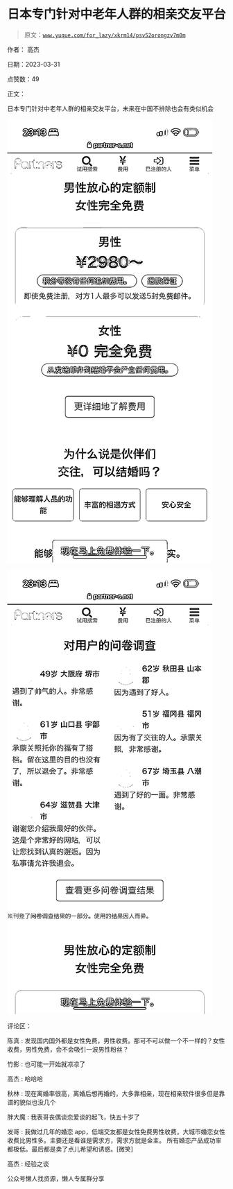 # 日本专门针对中老年人群的相亲交友平台

> 原文：[`www.yuque.com/for_lazy/xkrm14/psv52orongzv7m0m`](https://www.yuque.com/for_lazy/xkrm14/psv52orongzv7m0m)

作者： 高杰

日期：2023-03-31

点赞数：49

正文：

日本专门针对中老年人群的相亲交友平台，未来在中国不排除也会有类似机会

![](img/fb260809abf03f7b8a66481bbcd54796.png)  

![](img/db5f8713b2b286078b5356b3a8eab92f.png)  

评论区：

陈真 : 发现国内国外都是女性免费，男性收费。那可不可以做一个不一样的？女性收费，男性免费，会不会吸引一波男性粉丝？

竹影 : 也可能一开始就凉凉了

高杰 : 哈哈哈

秋林 : 现在离婚率很高，离婚后想再婚的，大多靠相亲，现在相亲软件很多但是靠谱的貌似也没几个

胖大魔 : 我表哥丧偶谈恋爱谈的起飞，快五十岁了

发哥 : 我做过几年的婚恋 app，低端交友都是女性免费男性收费，大城市婚恋女性收费比男性多。主要还是看谁是需求方，需求方就是金主。 所有婚恋产品成功率都极低。最后都是卖了点儿希望和诱惑。[微笑]

高杰 : 经验之谈

公众号懒人找资源，懒人专属群分享

